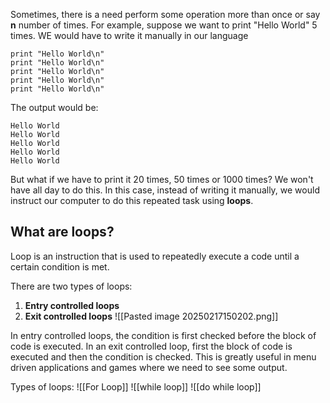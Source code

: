 Sometimes, there is a need perform some operation more than once or say **n** number of times. For example, suppose we want to print "Hello World" 5 times. WE would have to write it manually in our language

```pseudocode
print "Hello World\n"
print "Hello World\n"
print "Hello World\n"
print "Hello World\n"
print "Hello World\n"
```
The output would be:
```Output
Hello World
Hello World
Hello World
Hello World
Hello World
```

But what if we have to print it 20 times, 50 times or 1000 times? We won't have all day to do this. In this case, instead of writing it manually, we would instruct our computer to do this repeated task using **loops**.

## What are loops?
Loop is an instruction that is used to repeatedly execute a code until a certain condition is met.

There are two types of loops:
1. **Entry controlled loops**
2. **Exit controlled loops**
![[Pasted image 20250217150202.png]]

In entry controlled loops, the condition is first checked before the block of code is executed.
In an exit controlled loop, first the block of code is executed and then the condition is checked. This is greatly useful in menu driven applications and games where we need to see some output.

Types of loops:
![[For Loop]]
![[while loop]]
![[do while loop]]